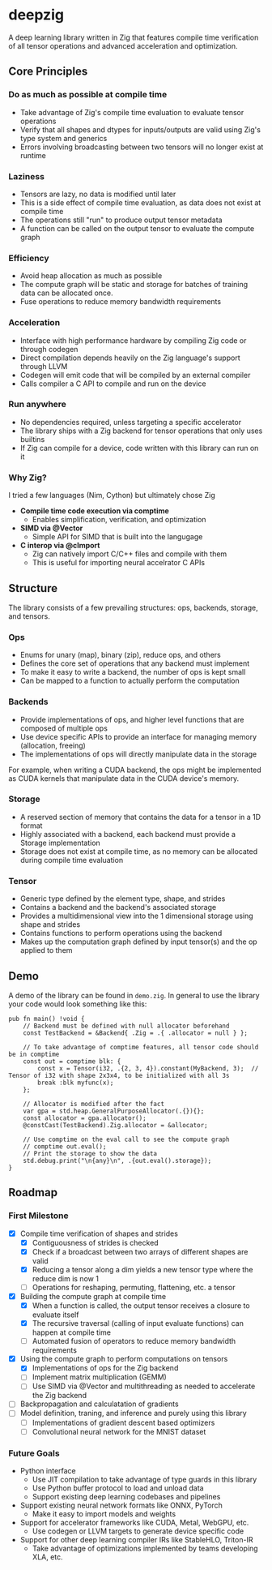# deepzig

A deep learning library written in Zig that features compile time verification of all tensor operations and advanced acceleration and optimization. 

## Core Principles

### Do as much as possible at compile time

- Take advantage of Zig's compile time evaluation to evaluate tensor operations
- Verify that all shapes and dtypes for inputs/outputs are valid using Zig's type system and generics
- Errors involving broadcasting between two tensors will no longer exist at runtime

### Laziness

- Tensors are lazy, no data is modified until later
- This is a side effect of compile time evaluation, as data does not exist at compile time 
- The operations still "run" to produce output tensor metadata
- A function can be called on the output tensor to evaluate the compute graph

### Efficiency
- Avoid heap allocation as much as possible
- The compute graph will be static and storage for batches of training data can be allocated once. 
- Fuse operations to reduce memory bandwidth requirements

### Acceleration
- Interface with high performance hardware by compiling Zig code or through codegen
- Direct compilation depends heavily on the Zig language's support through LLVM
- Codegen will emit code that will be compiled by an external compiler
- Calls compiler a C API to compile and run on the device

### Run anywhere
- No dependencies required, unless targeting a specific accelerator
- The library ships with a Zig backend for tensor operations that only uses builtins
- If Zig can compile for a device, code written with this library can run on it

### Why Zig?

I tried a few languages (Nim, Cython) but ultimately chose Zig

- **Compile time code execution via comptime** 
    - Enables simplification, verification, and optimization
- **SIMD via @Vector**
    - Simple API for SIMD that is built into the langugage
- **C interop via @cImport** 
    - Zig can natively import C/C++ files and compile with them
    - This is useful for importing neural accelrator C APIs

## Structure

The library consists of a few prevailing structures: ops, backends, storage, and tensors.

### Ops 
- Enums for unary (map), binary (zip), reduce ops, and others
- Defines the core set of operations that any backend must implement
- To make it easy to write a backend, the number of ops is kept small
- Can be mapped to a function to actually perform the computation

### Backends 
- Provide implementations of ops, and higher level functions that are composed of multiple ops
- Use device specific APIs to provide an interface for managing memory (allocation, freeing)
- The implementations of ops will directly manipulate data in the storage

For example, when writing a CUDA backend, the ops might be implemented as CUDA kernels that manipulate data in the CUDA device's memory. 

### Storage
- A reserved section of memory that contains the data for a tensor in a 1D format
- Highly associated with a backend, each backend must provide a Storage implementation
- Storage does not exist at compile time, as no memory can be allocated during compile time evaluation

### Tensor
- Generic type defined by the element type, shape, and strides
- Contains a backend and the backend's associated storage 
- Provides a multidimensional view into the 1 dimensional storage using shape and strides
- Contains functions to perform operations using the backend
- Makes up the computation graph defined by input tensor(s) and the op applied to them

## Demo

A demo of the library can be found in `demo.zig`. In general to use the library your code would look something like this:

```zig
pub fn main() !void {
    // Backend must be defined with null allocator beforehand
    const TestBackend = &Backend{ .Zig = .{ .allocator = null } };

    // To take advantage of comptime features, all tensor code should be in comptime
    const out = comptime blk: {
        const x = Tensor(i32, .{2, 3, 4}).constant(MyBackend, 3);  // Tensor of i32 with shape 2x3x4, to be initialized with all 3s
        break :blk myfunc(x);
    };

    // Allocator is modified after the fact
    var gpa = std.heap.GeneralPurposeAllocator(.{}){};
    const allocator = gpa.allocator();
    @constCast(TestBackend).Zig.allocator = &allocator;

    // Use comptime on the eval call to see the compute graph
    // comptime out.eval();
    // Print the storage to show the data
    std.debug.print("\n{any}\n", .{out.eval().storage});
}
```

## Roadmap

### First Milestone

- [x] Compile time verification of shapes and strides
    - [x] Contiguousness of strides is checked
    - [x] Check if a broadcast between two arrays of different shapes are valid
    - [x] Reducing a tensor along a dim yields a new tensor type where the reduce dim is now 1
    - [ ] Operations for reshaping, permuting, flattening, etc. a tensor
- [x] Building the compute graph at compile time
    - [x] When a function is called, the output tensor receives a closure to evaluate itself
    - [x] The recursive traversal (calling of input evaluate functions) can happen at compile time
    - [ ] Automated fusion of operators to reduce memory bandwidth requirements
- [x] Using the compute graph to perform computations on tensors
    - [x] Implementations of ops for the Zig backend
    - [ ] Implement matrix multiplication (GEMM)
    - [ ] Use SIMD via @Vector and multithreading as needed to accelerate the Zig backend
- [ ] Backpropagation and calculatation of gradients
- [ ] Model definition, traning, and inference and purely using this library
    - [ ] Implementations of gradient descent based optimizers
    - [ ] Convolutional neural network for the MNIST dataset

### Future Goals
 
- Python interface
    - Use JIT compilation to take advantage of type guards in this library
    - Use Python buffer protocol to load and unload data
    - Support existing deep learning codebases and pipelines 
- Support existing neural network formats like ONNX, PyTorch
    - Make it easy to import models and weights 
- Support for accelerator frameworks like CUDA, Metal, WebGPU, etc.
    - Use codegen or LLVM targets to generate device specific code
- Support for other deep learning compiler IRs like StableHLO, Triton-IR
    - Take advantage of optimizations implemented by teams developing XLA, etc.
